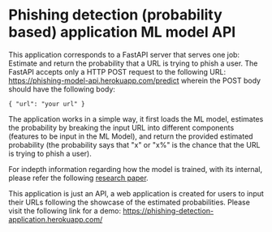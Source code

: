 # Phishing detection (probability based) application ML model API

This application corresponds to a FastAPI server that serves one job: Estimate and return the probability that a URL is trying to phish a user.
The FastAPI accepts only a HTTP POST request to the following URL: https://phishing-model-api.herokuapp.com/predict wherein the POST body should have the following body:

    { "url": "your url" }

The application works in a simple way, it first loads the ML model, estimates the probability by breaking the input URL into different components (features to be input in the ML Model),
and return the provided estimated probability (the probability says that "x" or "x%" is the chance that the URL is trying to phish a user).

For indepth information regarding how the model is trained, with its internal, please refer the following [research paper](https://www.ijser.org/onlineResearchPaperViewer.aspx?Estimating_the_Phishing_Non_phishing_Probability_of_a_URL_using_a_Tree_based_Ensemble_Model.pdf).

This application is just an API, a web application is created for users to input their URLs following the showcase of the estimated probabilities. Please visit the following
link for a demo: https://phishing-detection-application.herokuapp.com/
